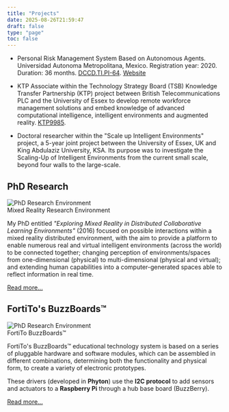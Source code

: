 ```yaml
---
title: "Projects"
date: 2025-08-26T21:59:47
draft: false
type: "page"
toc: false
---
```


- Personal Risk Management System Based on Autonomous Agents. 
    Universidad Autonoma Metropolitana, Mexico. Registration year: 2020. Duration: 36 months. [DCCD.TI.PI-64](http://dccd.cua.uam.mx/repositorio/doc/pi/PI_Sistema_de_gestion_de_riesgo.pdf).
    [Website](http://bdi-dr.cua.uam.mx/)

- KTP Associate within the Technology Strategy Board (TSB) Knowledge Transfer Partnership (KTP) project between British Telecommunications PLC and the University of Essex to develop remote workforce management solutions and embed knowledge of advanced computational intelligence, intelligent environments and augmented reality. [KTP9985](http://info.ktponline.org.uk/action/details/partnership.aspx?id=9985).

- Doctoral researcher within the "Scale up Intelligent Environments" project, a 5-year joint project between the University of Essex, UK and King Abdulaziz University, KSA. Its purpose was to investigate the Scaling-Up of Intelligent Environments from the current small scale, beyond four walls to the large-scale.

## PhD Research

<div class="img-wrap-left">
<img src="/images/figure8a-300x225.jpg" alt="PhD Research Environment" />
<figcaption>Mixed Reality Research Environment</figcaption>
</div>

My PhD entitled *"Exploring Mixed Reality in Distributed Collaborative Learning Environments"* (2016) focused on possible interactions within a mixed reality distributed environment, with the aim to provide a platform to enable numerous real and virtual intelligent environments (across the world) to be connected together; changing perception of environments/spaces from one-dimensional (physical) to multi-dimensional (physical and virtual); and extending human capabilities into a computer-generated spaces able to reflect information in real time.

[Read more...](/phd_research/)

## FortiTo's BuzzBoards™

<div class="img-wrap-left">
<img src="/images/2013-04-11-13.50.32-300x224.jpg" alt="PhD Research Environment" />
<figcaption>FortiTo BuzzBoards™</figcaption>
</div>

FortiTo's BuzzBoards™ educational technology system is based on a series of pluggable hardware and software modules, which can be assembled in different combinations, determining both the functionality and physical form, to create a variety of electronic prototypes.

These drivers (developed in **Phyton**) use the **I2C protocol** to add sensors and actuators to a **Raspberry Pi** through a hub base board (BuzzBerry).

[Read more...](https://github.com/prlosana/BuzzBoards)